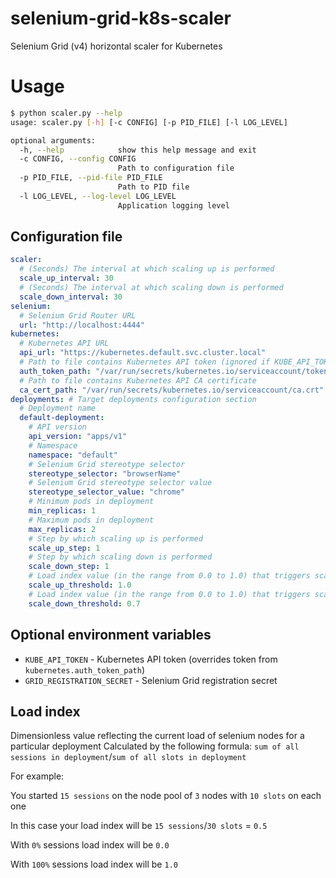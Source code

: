 # selenium-grid-k8s-scaler
Selenium Grid (v4) horizontal scaler for Kubernetes

# Usage
```bash
$ python scaler.py --help
usage: scaler.py [-h] [-c CONFIG] [-p PID_FILE] [-l LOG_LEVEL]

optional arguments:
  -h, --help            show this help message and exit
  -c CONFIG, --config CONFIG
                        Path to configuration file
  -p PID_FILE, --pid-file PID_FILE
                        Path to PID file
  -l LOG_LEVEL, --log-level LOG_LEVEL
                        Application logging level

```

## Configuration file
```yaml
scaler:
  # (Seconds) The interval at which scaling up is performed
  scale_up_interval: 30
  # (Seconds) The interval at which scaling down is performed
  scale_down_interval: 30
selenium:
  # Selenium Grid Router URL
  url: "http://localhost:4444"
kubernetes:
  # Kubernetes API URL
  api_url: "https://kubernetes.default.svc.cluster.local"
  # Path to file contains Kubernetes API token (ignored if KUBE_API_TOKEN env variable set)
  auth_token_path: "/var/run/secrets/kubernetes.io/serviceaccount/token"
  # Path to file contains Kubernetes API CA certificate
  ca_cert_path: "/var/run/secrets/kubernetes.io/serviceaccount/ca.crt"
deployments: # Target deployments configuration section
  # Deployment name
  default-deployment:
    # API version
    api_version: "apps/v1"
    # Namespace
    namespace: "default"
    # Selenium Grid stereotype selector
    stereotype_selector: "browserName"
    # Selenium Grid stereotype selector value
    stereotype_selector_value: "chrome"
    # Minimum pods in deployment
    min_replicas: 1
    # Maximum pods in deployment
    max_replicas: 2
    # Step by which scaling up is performed
    scale_up_step: 1
    # Step by which scaling down is performed
    scale_down_step: 1
    # Load index value (in the range from 0.0 to 1.0) that triggers scaling up
    scale_up_threshold: 1.0
    # Load index value (in the range from 0.0 to 1.0) that triggers scaling down
    scale_down_threshold: 0.7
```

## Optional environment variables
- `KUBE_API_TOKEN` - Kubernetes API token (overrides token from `kubernetes.auth_token_path`)
- `GRID_REGISTRATION_SECRET` - Selenium Grid registration secret

## Load index

Dimensionless value reflecting the current load of selenium nodes for a particular deployment
Сalculated by the following formula: `sum of all sessions in deployment`/`sum of all slots in deployment`

For example:

You started `15 sessions` on the node pool of `3` nodes with `10 slots` on each one

In this case your load index will be `15 sessions`/`30 slots` = `0.5`

With `0%` sessions load index will be `0.0`

With `100%` sessions load index will be `1.0`
